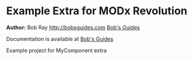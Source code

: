 Example Extra for MODx Revolution
=======================================


**Author:** Bob Ray <http://bobsguides.com> [Bob's Guides](http://bobsguides.com)

Documentation is available at [Bob's Guides](http://bobsguides.com/example-tutorial.html)

Example project for MyComponent extra

